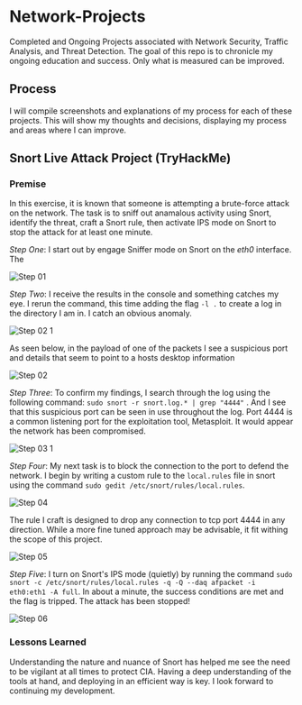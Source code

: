 # Network-Projects
Completed and Ongoing Projects associated with Network Security, Traffic Analysis, and Threat Detection. 
The goal of this repo is to chronicle my ongoing education and success. Only what is measured can be improved.


## Process

I will compile screenshots and explanations of my process for each of these projects. This will show my thoughts and decisions, displaying my process and areas where I can improve.


## Snort Live Attack Project (TryHackMe)
### Premise
In this exercise, it is known that someone is attempting a brute-force attack on the network. The task is to sniff out anamalous activity using Snort, identify the threat, craft a Snort rule, then activate IPS mode on Snort to stop the attack for at least one minute.

*Step One*:
I start out by engage Sniffer mode on Snort on the *eth0* interface. The 

![Step 01](https://github.com/user-attachments/assets/fe34493e-cb1b-4958-aac5-985752000bd4)

*Step Two*:
I receive the results in the console and something catches my eye. I rerun the command, this time adding the flag ```-l .``` to create a log in the directory I am in. I catch an obvious anomaly.

![Step 02 1](https://github.com/user-attachments/assets/fe3ae0cb-3cdd-4c0c-a9a7-16756a28619c)

As seen below, in the payload of one of the packets I see a suspicious port and details that seem to point to a hosts desktop information

![Step 02](https://github.com/user-attachments/assets/b289a9fd-cb6f-4c96-bb78-d21e0ea78ab4)

*Step Three*:
To confirm my findings, I search through the log using the following command: ```sudo snort -r snort.log.* | grep "4444"``` . And I see that this suspicious port can be seen in use throughout the log. Port 4444 is a common listening port for the exploitation tool, Metasploit. It would appear the network has been compromised. 

![Step 03 1](https://github.com/user-attachments/assets/1d76ebba-8e40-4985-b02a-67570789b82d)

*Step Four*:
My next task is to block the connection to the port to defend the network. I begin by writing a custom rule to the ```local.rules``` file in snort using the command ```sudo gedit /etc/snort/rules/local.rules```.

![Step 04](https://github.com/user-attachments/assets/5a48d12a-043b-478c-9f14-6aa0b4cc98a9)

The rule I craft is designed to drop any connection to tcp port 4444 in any direction. While a more fine tuned approach may be advisable, it fit withing the scope of this project.

![Step 05](https://github.com/user-attachments/assets/93c3bedc-0906-4ad6-8550-c4f39f44e021)

*Step Five*:
I turn on Snort's IPS mode (quietly) by running the command ```sudo snort -c /etc/snort/rules/local.rules -q -Q --daq afpacket -i eth0:eth1 -A full```. In about a minute, the success conditions are met and the flag is tripped. The attack has been stopped!


![Step 06](https://github.com/user-attachments/assets/725a490e-fdda-49a7-b1c6-4d5ceed06025)

### Lessons Learned
Understanding the nature and nuance of Snort has helped me see the need to be vigilant at all times to protect CIA. Having a deep understanding of the tools at hand, and deploying in an efficient way is key. I look forward to continuing my development. 
